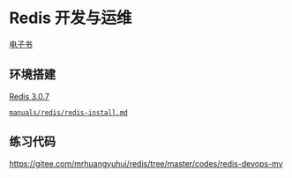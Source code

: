 # Redis 开发与运维

[电子书](https://mrhuangyuhui.gitee.io/books/8PpgED.html)

## 环境搭建

[Redis 3.0.7](http://download.redis.io/releases/redis-3.0.7.tar.gz)

[`manuals/redis/redis-install.md`](/manuals/redis/redis-install.md)

## 练习代码

<https://gitee.com/mrhuangyuhui/redis/tree/master/codes/redis-devops-my>
